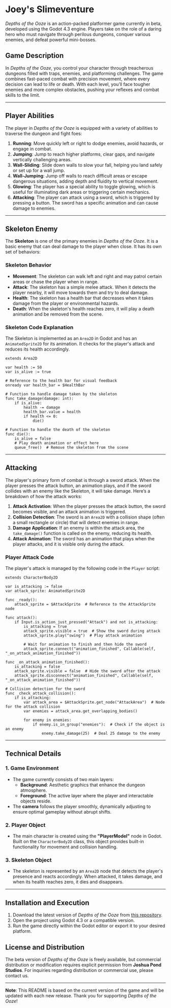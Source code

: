 # Joey's Slimeventure

*Depths of the Ooze* is an action-packed platformer game currently in beta, developed using the Godot 4.3 engine. Players take on the role of a daring hero who must navigate through perilous dungeons, conquer various enemies, and defeat powerful mini-bosses.

## Game Description

In *Depths of the Ooze*, you control your character through treacherous dungeons filled with traps, enemies, and platforming challenges. The game combines fast-paced combat with precision movement, where every decision can lead to life or death. With each level, you’ll face tougher enemies and more complex obstacles, pushing your reflexes and combat skills to the limit.

---

## Player Abilities

The player in *Depths of the Ooze* is equipped with a variety of abilities to traverse the dungeon and fight foes:

1. **Running**: Move quickly left or right to dodge enemies, avoid hazards, or engage in combat.
2. **Jumping**: Jump to reach higher platforms, clear gaps, and navigate vertically challenging areas.
3. **Wall-Sliding**: Slide down walls to slow your fall, helping you land safely or set up for a wall jump.
4. **Wall-Jumping**: Jump off walls to reach difficult areas or escape dangerous situations, adding depth and fluidity to vertical movement.
5. **Glowing**: The player has a special ability to toggle glowing, which is useful for illuminating dark areas or triggering certain mechanics.
6. **Attacking**: The player can attack using a sword, which is triggered by pressing a button. The sword has a specific animation and can cause damage to enemies.

---

## Skeleton Enemy

The **Skeleton** is one of the primary enemies in *Depths of the Ooze*. It is a basic enemy that can deal damage to the player when close. It has its own set of behaviors:

### Skeleton Behavior
- **Movement**: The skeleton can walk left and right and may patrol certain areas or chase the player when in range.
- **Attack**: The skeleton has a simple melee attack. When it detects the player nearby, it will move towards them and try to deal damage.
- **Health**: The skeleton has a health bar that decreases when it takes damage from the player or environmental hazards.
- **Death**: When the skeleton's health reaches zero, it will play a death animation and be removed from the scene.

### Skeleton Code Explanation
The Skeleton is implemented as an `Area2D` in Godot and has an `AnimatedSprite2D` for its animation. It checks for the player's attack and reduces its health accordingly.

```gdscript
extends Area2D

var health := 50
var is_alive := true

# Reference to the health bar for visual feedback
onready var health_bar = $HealthBar

# Function to handle damage taken by the skeleton
func take_damage(damage: int):
    if is_alive:
        health -= damage
        health_bar.value = health
        if health <= 0:
            die()

# Function to handle the death of the skeleton
func die():
    is_alive = false
    # Play death animation or effect here
    queue_free()  # Remove the skeleton from the scene
```

---

## Attacking

The player's primary form of combat is through a sword attack. When the player presses the attack button, an animation plays, and if the sword collides with an enemy like the Skeleton, it will take damage. Here’s a breakdown of how the attack works:

1. **Attack Activation**: When the player presses the attack button, the sword becomes visible, and an attack animation is triggered.
2. **Collision Detection**: The sword is an `Area2D` with a collision shape (often a small rectangle or circle) that will detect enemies in range.
3. **Damage Application**: If an enemy is within the attack area, the `take_damage()` function is called on the enemy, reducing its health.
4. **Attack Animation**: The sword has an animation that plays when the player attacks, and it is visible only during the attack.

### Player Attack Code

The player's attack is managed by the following code in the `Player` script:

```gdscript
extends CharacterBody2D

var is_attacking := false
var attack_sprite: AnimatedSprite2D

func _ready():
    attack_sprite = $AttackSprite  # Reference to the AttackSprite node

func attack():
    if Input.is_action_just_pressed("Attack") and not is_attacking:
        is_attacking = true
        attack_sprite.visible = true  # Show the sword during attack
        attack_sprite.play("swing")  # Play attack animation

        # Wait for animation to finish and then hide the sword
        attack_sprite.connect("animation_finished", Callable(self, "_on_attack_animation_finished"))

func _on_attack_animation_finished():
    is_attacking = false
    attack_sprite.visible = false  # Hide the sword after the attack
    attack_sprite.disconnect("animation_finished", Callable(self, "_on_attack_animation_finished"))

# Collision detection for the sword
func _check_attack_collision():
    if is_attacking:
        var attack_area = $AttackSprite.get_node("AttackArea")  # Node for the attack collision
        var enemies = attack_area.get_overlapping_bodies()

        for enemy in enemies:
            if enemy.is_in_group("enemies"):  # Check if the object is an enemy
                enemy.take_damage(25)  # Deal 25 damage to the enemy
```

---

## Technical Details

### 1. **Game Environment**
   - The game currently consists of two main layers:
     - **Background**: Aesthetic graphics that enhance the dungeon atmosphere.
     - **Foreground**: The active layer where the player and interactable objects reside.
   - The **camera** follows the player smoothly, dynamically adjusting to ensure optimal gameplay without abrupt shifts.

### 2. **Player Object**
   - The main character is created using the **"PlayerModel"** node in Godot. Built on the `CharacterBody2D` class, this object provides built-in functionality for movement and collision handling.

### 3. **Skeleton Object**
   - The skeleton is represented by an `Area2D` node that detects the player's presence and reacts accordingly. When attacked, it takes damage, and when its health reaches zero, it dies and disappears.

---

## Installation and Execution

1. Download the latest version of *Depths of the Ooze* from [this repository](#).
2. Open the project using Godot 4.3 or a compatible version.
3. Run the game directly within the Godot editor or export it to your desired platform.

## License and Distribution

The beta version of *Depths of the Ooze* is freely available, but commercial distribution or modification requires explicit permission from **Joshua Pond Studios**. For inquiries regarding distribution or commercial use, please contact us.

---

**Note**: This README is based on the current version of the game and will be updated with each new release. Thank you for supporting *Depths of the Ooze*!
